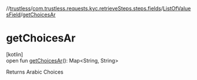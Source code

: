 //[trustless](../../../index.md)/[com.trustless.requests.kyc.retrieveSteps.steps.fields](../index.md)/[ListOfValuesField](index.md)/[getChoicesAr](get-choices-ar.md)

# getChoicesAr

[kotlin]\
open fun [getChoicesAr](get-choices-ar.md)(): Map&lt;String, String&gt;

Returns Arabic Choices
